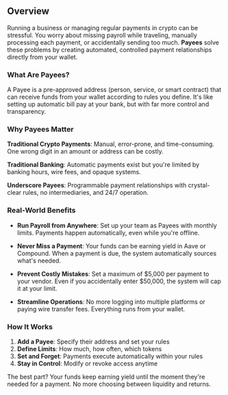 ## Overview

Running a business or managing regular payments in crypto can be stressful. You worry about missing payroll while traveling, manually processing each payment, or accidentally sending too much. **Payees** solve these problems by creating automated, controlled payment relationships directly from your wallet.

### What Are Payees?

A Payee is a pre-approved address (person, service, or smart contract) that can receive funds from your wallet according to rules you define. It's like setting up automatic bill pay at your bank, but with far more control and transparency.

### Why Payees Matter

**Traditional Crypto Payments**: Manual, error-prone, and time-consuming. One wrong digit in an amount or address can be costly.

**Traditional Banking**: Automatic payments exist but you're limited by banking hours, wire fees, and opaque systems.

**Underscore Payees**: Programmable payment relationships with crystal-clear rules, no intermediaries, and 24/7 operation.

### Real-World Benefits

* **Run Payroll from Anywhere**: Set up your team as Payees with monthly limits. Payments happen automatically, even while you're offline.

* **Never Miss a Payment**: Your funds can be earning yield in Aave or Compound. When a payment is due, the system automatically sources what's needed.

* **Prevent Costly Mistakes**: Set a maximum of $5,000 per payment to your vendor. Even if you accidentally enter $50,000, the system will cap it at your limit.

* **Streamline Operations**: No more logging into multiple platforms or paying wire transfer fees. Everything runs from your wallet.

### How It Works

1. **Add a Payee**: Specify their address and set your rules
2. **Define Limits**: How much, how often, which tokens
3. **Set and Forget**: Payments execute automatically within your rules
4. **Stay in Control**: Modify or revoke access anytime

The best part? Your funds keep earning yield until the moment they're needed for a payment. No more choosing between liquidity and returns.